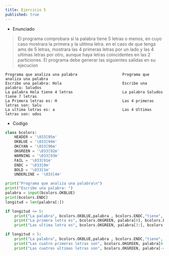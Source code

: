```yaml
---
title: Ejercicio 5
published: true
---
```

- Enunciado 
> El programa comprobara si la palabra tiene 5 letras o menos, en cuyo caso mostrara la primera y la ulitima letra. 
> en el caso de que tenga ams de 5 letras, mostrara las 4 primeras letras por un lado y las 4 ultimas letras por otro, aunque haya letras coincidentes en las 2 particiones. 
> El programa debe generar las siguientes salidas en su ejecucion

```
Programa que analiza una palabra                    Programa que analiza una palabra 
Escribe una palabra: Hola                           Escribe una palabra: Saludos 
La palabra Hola tiene 4 letras                      La palabra Saludos tiene 7 letras   
La Primera letras es: H                             Las 4 primeras letras son: Salu
La ultima letras es: a                              Las 4 Ultimas letras son: udos
```


- Codigo 


```python
class bcolors:
    HEADER = '\033[95m'
    OKBLUE = '\033[94m'
    OKCYAN = '\033[96m'
    OKGREEN = '\033[92m'
    WARNING = '\033[93m'
    FAIL = '\033[91m'
    ENDC = '\033[0m'
    BOLD = '\033[1m'
    UNDERLINE = '\033[4m'

print("Programa que analiza una palabra\n")
print("Escribe una palabra: ")
palabra = input(bcolors.OKBLUE)
print(bcolors.ENDC)
longitud = len(palabra[:])

if longitud <= 5: 
    print("La palabra", bcolors.OKBLUE,palabra , bcolors.ENDC,"tiene", bcolors.OKCYAN, len(palabra[:5]), bcolors.ENDC, "letras")
    print("La primera letra es", bcolors.OKGREEN, palabra[0], bcolors.ENDC)
    print("Las ultima letra es", bcolors.OKGREEN, palabra[3:], bcolors.ENDC)

if longitud > 5:
    print("La palabra", bcolors.OKBLUE,palabra , bcolors.ENDC,"tiene", bcolors.OKCYAN, len(palabra[:10]), bcolors.ENDC, "letras")
    print("Las cuatro primeras letras son", bcolors.OKGREEN, palabra[0:4], bcolors.ENDC)
    print("Las cuatros ultimas letras son", bcolors.OKGREEN, palabra[-4:], bcolors.ENDC)
```